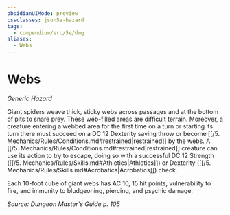 ```yaml
---
obsidianUIMode: preview
cssclasses: json5e-hazard
tags:
  - compendium/src/5e/dmg
aliases:
  - Webs
---
```

# Webs
*Generic Hazard*  

Giant spiders weave thick, sticky webs across passages and at the bottom of pits to snare prey. These web-filled areas are difficult terrain. Moreover, a creature entering a webbed area for the first time on a turn or starting its turn there must succeed on a DC 12 Dexterity saving throw or become [[/5. Mechanics/Rules/Conditions.md#restrained\|restrained]] by the webs. A [[/5. Mechanics/Rules/Conditions.md#restrained\|restrained]] creature can use its action to try to escape, doing so with a successful DC 12 Strength ([[/5. Mechanics/Rules/Skills.md#Athletics\|Athletics]]) or Dexterity ([[/5. Mechanics/Rules/Skills.md#Acrobatics\|Acrobatics]]) check.

Each 10-foot cube of giant webs has AC 10, 15 hit points, vulnerability to fire, and immunity to bludgeoning, piercing, and psychic damage.

*Source: Dungeon Master's Guide p. 105*
